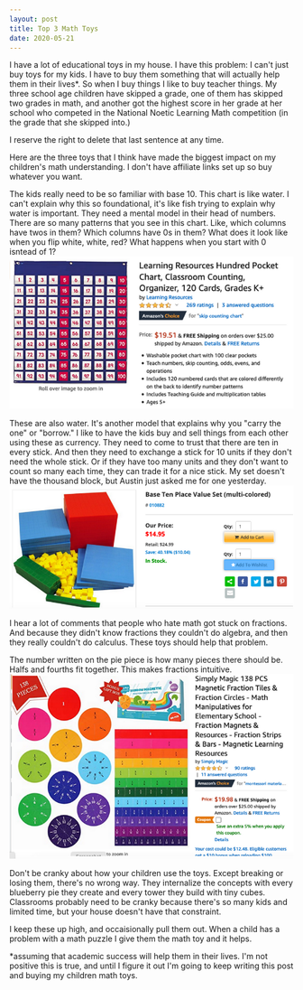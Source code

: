 ```yaml
---
layout: post
title: Top 3 Math Toys
date: 2020-05-21
---
```


I have a lot of educational toys in my house. I have this problem: I can't just buy toys for my kids. I have to buy them something that will actually help them in their lives*. So when I buy things I like to buy teacher things.  My three school age children have skipped a grade, one of them has skipped two grades in math, and another got the highest score in her grade at her school who competed in the National Noetic Learning Math competition (in the grade that she skipped into.)

I reserve the right to delete that last sentence at any time. 

Here are the three toys that I think have made the biggest impact on my children's math understanding. I don't have affiliate links set up so buy whatever you want. 

The kids really need to be so familiar with base 10. This chart is like water. I can't explain why this so foundational, it's like fish trying to explain why water is important. They need a mental model in their head of numbers. There are so many patterns that you see in this chart. Like, which columns have twos in them? Which columns have 0s in them? What does it look like when you flip white, white, red? What happens when you start with 0 isntead of 1? 
[![hundreds chart for sale](/post-images/buy-hundreds-chart.png)](https://www.amazon.com/Learning-Resources-Hundred-Pocket-LER2208/dp/B0006PJ0LY)

These are also water. It's another model that explains why you "carry the one" or "borrow." I like to have the kids buy and sell things from each other using these as currency. They need to come to trust that there are ten in every stick. And then they need to exchange a stick for 10 units if they don't need the whole stick. Or if they have too many units and they don't want to count so many each time, they can trade it for a nice stick. My set doesn't have the thousand block, but Austin just asked me for one yesterday. 
[![base ten blocks for sale](/post-images/buy-base-ten-blocks.png)](https://www.rainbowresource.com/product/010882/Base-Ten-Place-Value-Set-multi-colored.html?trackcode=googleBase&utm_source=google&utm_medium=cpc&adpos=&scid=scplp010882&sc_intid=010882&gclid=Cj0KCQjwzZj2BRDVARIsABs3l9Lqnqp5mAOfTvH6hFvNoH3i6uAua8i_cH2X_aiSz47LNdSjw1k_mGIaAshVEALw_wcB)

I hear a lot of comments that people who hate math got stuck on fractions. And because they didn't know fractions they couldn't do algebra, and then they really couldn't do calculus. These toys should help that problem. 

The number written on the pie piece is how many pieces there should be. Halfs and fourths fit together. This makes fractions intuitive. 
[![fraction circles for sale](/post-images/buy-fraction-pies.png)](https://www.amazon.com/Simply-Magic-Magnetic-Fraction-Circles/dp/B07NMFSGL7)

Don't be cranky about how your children use the toys. Except breaking or losing them, there's no wrong way. They internalize the concepts with every blueberry pie they create and every tower they build with tiny cubes. Classrooms probably need to be cranky because there's so many kids and limited time, but your house doesn't have that constraint. 

I keep these up high, and occaisionally pull them out. When a child has a problem with a math puzzle I give them the math toy and it helps. 

*assuming that academic success will help them in their lives. I'm not positive this is true, and until I figure it out I'm going to keep writing this post and buying my children math toys. 